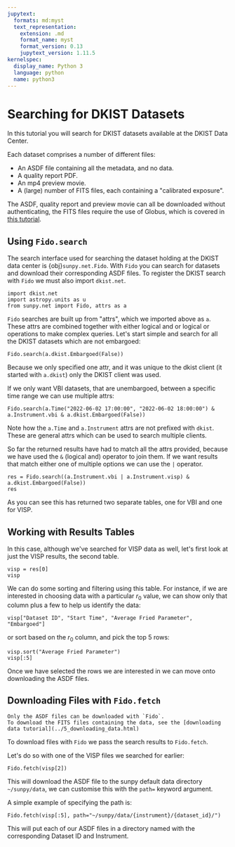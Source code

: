 ```yaml
---
jupytext:
  formats: md:myst
  text_representation:
    extension: .md
    format_name: myst
    format_version: 0.13
    jupytext_version: 1.11.5
kernelspec:
  display_name: Python 3
  language: python
  name: python3
---
```

# Searching for DKIST Datasets

In this tutorial you will search for DKIST datasets available at the DKIST Data Center.

Each dataset comprises a number of different files:
  * An ASDF file containing all the metadata, and no data.
  * A quality report PDF.
  * An mp4 preview movie.
  * A (large) number of FITS files, each containing a "calibrated exposure".
  
The ASDF, quality report and preview movie can all be downloaded without authenticating, the FITS files require the use of Globus, which is covered in [this tutorial](./5_downloading_data.html).

## Using `Fido.search`

The search interface used for searching the dataset holding at the DKIST data center is {obj}`sunpy.net.Fido`.
With `Fido` you can search for datasets and download their corresponding ASDF files.
To register the DKIST search with `Fido` we must also import `dkist.net`.

```{code-cell} python
import dkist.net
import astropy.units as u
from sunpy.net import Fido, attrs as a
```

`Fido` searches are built up from "attrs", which we imported above as `a`.
These attrs are combined together with either logical and or logical or operations to make complex queries.
Let's start simple and search for all the DKIST datasets which are not embargoed:

```{code-cell} python
Fido.search(a.dkist.Embargoed(False))
```

Because we only specified one attr, and it was unique to the dkist client (it started with `a.dkist`) only the DKIST client was used.

If we only want VBI datasets, that are unembargoed, between a specific time range we can use multiple attrs:

```{code-cell} python
Fido.search(a.Time("2022-06-02 17:00:00", "2022-06-02 18:00:00") & a.Instrument.vbi & a.dkist.Embargoed(False))
```

Note how the `a.Time` and `a.Instrument` attrs are not prefixed with `dkist`.
These are general attrs which can be used to search multiple clients.

So far the returned results have had to match all the attrs provided, because we have used the `&` (logical and) operator to join them.
If we want results that match either one of multiple options we can use the `|` operator.

```{code-cell} python
res = Fido.search((a.Instrument.vbi | a.Instrument.visp) & a.dkist.Embargoed(False))
res
```

As you can see this has returned two separate tables, one for VBI and one for VISP.

## Working with Results Tables

In this case, although we've searched for VISP data as well, let's first look at just the VISP results, the second table.
```{code-cell} python
visp = res[0]
visp
```

We can do some sorting and filtering using this table.
For instance, if we are interested in choosing data with a particular $r_0$ value, we can show only that column plus a few to help us identify the data:
```{code-cell} python
visp["Dataset ID", "Start Time", "Average Fried Parameter", "Embargoed"]
```

or sort based on the $r_0$ column, and pick the top 5 rows:
```{code-cell} python
visp.sort("Average Fried Parameter")
visp[:5]
```

Once we have selected the rows we are interested in we can move onto downloading the ASDF files.

## Downloading Files with `Fido.fetch`

```{note}
Only the ASDF files can be downloaded with `Fido`.
To download the FITS files containing the data, see the [downloading data tutorial](../5_downloading_data.html)
```

To download files with `Fido` we pass the search results to `Fido.fetch`.

Let's do so with one of the VISP files we searched for earlier:
```{code-cell} python
Fido.fetch(visp[2])
```
This will download the ASDF file to the sunpy default data directory `~/sunpy/data`, we can customise this with the `path=` keyword argument.

A simple example of specifying the path is:

```{code-cell} python
Fido.fetch(visp[:5], path="~/sunpy/data/{instrument}/{dataset_id}/")
```

This will put each of our ASDF files in a directory named with the corresponding Dataset ID and Instrument.

